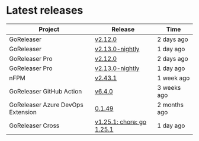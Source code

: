 # Latest releases

| Project                           | Release                                                                                         | Time        |
| --------------------------------- | ----------------------------------------------------------------------------------------------- | ----------- |
| GoReleaser | [v2.12.0](https://github.com/goreleaser/goreleaser/releases/tag/v2.12.0) | 2 days ago |
| GoReleaser | [v2.13.0-nightly](https://github.com/goreleaser/goreleaser/releases/tag/nightly) | 1 day ago |
| GoReleaser Pro | [v2.12.0](https://github.com/goreleaser/goreleaser-pro/releases/tag/v2.12.0) | 2 days ago |
| GoReleaser Pro | [v2.13.0-nightly](https://github.com/goreleaser/goreleaser-pro/releases/tag/nightly) | 1 day ago |
| nFPM | [v2.43.1](https://github.com/goreleaser/nfpm/releases/tag/v2.43.1) | 1 week ago |
| GoReleaser GitHub Action | [v6.4.0](https://github.com/goreleaser/goreleaser-action/releases/tag/v6.4.0) | 3 weeks ago |
| GoReleaser Azure DevOps Extension | [0.1.49](https://github.com/goreleaser/goreleaser-azure-devops-extension/releases/tag/0.1.49) | 2 months ago |
| GoReleaser Cross | [v1.25.1: chore: go 1.25.1](https://github.com/goreleaser/goreleaser-cross/releases/tag/v1.25.1) | 1 day ago |
